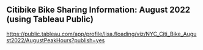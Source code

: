 ## Citibike Bike Sharing Information: August 2022 (using Tableau Public)
https://public.tableau.com/app/profile/lisa.floading/viz/NYC_Citi_Bike_August2022/AugustPeakHours?publish=yes
